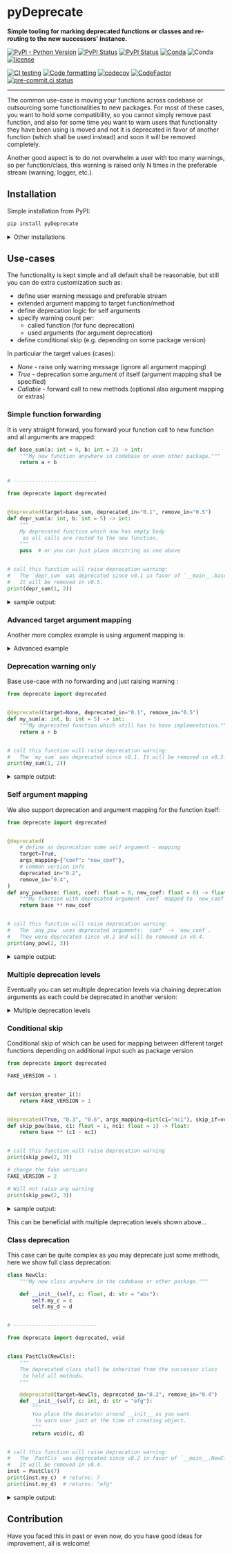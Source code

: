# pyDeprecate

**Simple tooling for marking deprecated functions or classes and re-routing to the new successors' instance.**

[![PyPI - Python Version](https://img.shields.io/pypi/pyversions/pyDeprecate)](https://pypi.org/project/pyDeprecate/)
[![PyPI Status](https://badge.fury.io/py/pyDeprecate.svg)](https://badge.fury.io/py/pyDeprecate)
[![PyPI Status](https://pepy.tech/badge/pyDeprecate)](https://pepy.tech/project/pyDeprecate)
[![Conda](https://img.shields.io/conda/v/conda-forge/pyDeprecate?label=conda&color=success)](https://anaconda.org/conda-forge/pyDeprecate)
![Conda](https://img.shields.io/conda/dn/conda-forge/pyDeprecate)
[![license](https://img.shields.io/badge/License-MIT-blue.svg)](https://github.com/Borda/pyDeprecate/blob/master/LICENSE)

[![CI testing](https://github.com/Borda/pyDeprecate/actions/workflows/ci_testing.yml/badge.svg?branch=main&event=push)](https://github.com/Borda/pyDeprecate/actions/workflows/ci_testing.yml)
[![Code formatting](https://github.com/Borda/pyDeprecate/actions/workflows/code-format.yml/badge.svg?branch=main&event=push)](https://github.com/Borda/pyDeprecate/actions/workflows/code-format.yml)
[![codecov](https://codecov.io/gh/Borda/pyDeprecate/branch/main/graph/badge.svg?token=BG7RQ86UJA)](https://codecov.io/gh/Borda/pyDeprecate)
[![CodeFactor](https://www.codefactor.io/repository/github/borda/pydeprecate/badge)](https://www.codefactor.io/repository/github/borda/pydeprecate)
[![pre-commit.ci status](https://results.pre-commit.ci/badge/github/Borda/pyDeprecate/main.svg)](https://results.pre-commit.ci/latest/github/Borda/pyDeprecate/main)

<!--
[![Language grade: Python](https://img.shields.io/lgtm/grade/python/g/Borda/pyDeprecate.svg?logo=lgtm&logoWidth=18)](https://lgtm.com/projects/g/Borda/pyDeprecate/context:python)
-->

______________________________________________________________________

The common use-case is moving your functions across codebase or outsourcing some functionalities to new packages.
For most of these cases, you want to hold some compatibility, so you cannot simply remove past function, and also for some time you want to warn users that functionality they have been using is moved and not it is deprecated in favor of another function (which shall be used instead) and soon it will be removed completely.

Another good aspect is to do not overwhelm a user with too many warnings, so per function/class, this warning is raised only N times in the preferable stream (warning, logger, etc.).

## Installation

Simple installation from PyPI:

```bash
pip install pyDeprecate
```

<details>
  <summary>Other installations</summary>

Simply install with pip from source:

```bash
pip install https://github.com/Borda/pyDeprecate/archive/main.zip
```

</details>

## Use-cases

The functionality is kept simple and all default shall be reasonable, but still you can do extra customization such as:

- define user warning message and preferable stream
- extended argument mapping to target function/method
- define deprecation logic for self arguments
- specify warning count per:
  - called function (for func deprecation)
  - used arguments (for argument deprecation)
- define conditional skip (e.g. depending on some package version)

In particular the target values (cases):

- _None_ - raise only warning message (ignore all argument mapping)
- _True_ - deprecation some argument of itself (argument mapping shall be specified)
- _Callable_ - forward call to new methods (optional also argument mapping or extras)

### Simple function forwarding

It is very straight forward, you forward your function call to new function and all arguments are mapped:

```python
def base_sum(a: int = 0, b: int = 3) -> int:
    """My new function anywhere in codebase or even other package."""
    return a + b


# ---------------------------

from deprecate import deprecated


@deprecated(target=base_sum, deprecated_in="0.1", remove_in="0.5")
def depr_sum(a: int, b: int = 5) -> int:
    """
    My deprecated function which now has empty body
     as all calls are routed to the new function.
    """
    pass  # or you can just place docstring as one above


# call this function will raise deprecation warning:
#   The `depr_sum` was deprecated since v0.1 in favor of `__main__.base_sum`.
#   It will be removed in v0.5.
print(depr_sum(1, 2))
```

<details>
  <summary>sample output:</summary>
  ```
  3
  ```
</details>

### Advanced target argument mapping

Another more complex example is using argument mapping is:

<details>
  <summary>Advanced example</summary>

```python
import logging
from sklearn.metrics import accuracy_score
from deprecate import deprecated, void


@deprecated(
    # use standard sklearn accuracy implementation
    target=accuracy_score,
    # custom warning stream
    stream=logging.warning,
    # number or warnings per lifetime (with -1 for always_
    num_warns=5,
    # custom message template
    template_mgs="`%(source_name)s` was deprecated, use `%(target_path)s`",
    # as target args are different, define mapping from source to target func
    args_mapping={"preds": "y_pred", "target": "y_true", "blabla": None},
)
def depr_accuracy(preds: list, target: list, blabla: float) -> float:
    """My deprecated function which is mapping to sklearn accuracy."""
    # to stop complain your IDE about unused argument you can use void/empty function
    return void(preds, target, blabla)


# call this function will raise deprecation warning:
#   WARNING:root:`depr_accuracy` was deprecated, use `sklearn.metrics.accuracy_score`
print(depr_accuracy([1, 0, 1, 2], [0, 1, 1, 2], 1.23))
```

sample output:

```
0.5
```

</details>

### Deprecation warning only

Base use-case with no forwarding and just raising warning :

```python
from deprecate import deprecated


@deprecated(target=None, deprecated_in="0.1", remove_in="0.5")
def my_sum(a: int, b: int = 5) -> int:
    """My deprecated function which still has to have implementation."""
    return a + b


# call this function will raise deprecation warning:
#   The `my_sum` was deprecated since v0.1. It will be removed in v0.5.
print(my_sum(1, 2))
```

<details>
  <summary>sample output:</summary>
  ```
  3
  ```
</details>

### Self argument mapping

We also support deprecation and argument mapping for the function itself:

```python
from deprecate import deprecated


@deprecated(
    # define as deprecation some self argument - mapping
    target=True,
    args_mapping={"coef": "new_coef"},
    # common version info
    deprecated_in="0.2",
    remove_in="0.4",
)
def any_pow(base: float, coef: float = 0, new_coef: float = 0) -> float:
    """My function with deprecated argument `coef` mapped to `new_coef`."""
    return base ** new_coef


# call this function will raise deprecation warning:
#   The `any_pow` uses deprecated arguments: `coef` -> `new_coef`.
#   They were deprecated since v0.2 and will be removed in v0.4.
print(any_pow(2, 3))
```

<details>
  <summary>sample output:</summary>
  ```
  8
  ```
</details>

### Multiple deprecation levels

Eventually you can set multiple deprecation levels via chaining deprecation arguments as each could be deprecated in another version:

<details>
  <summary>Multiple deprecation levels</summary>

```python
from deprecate import deprecated


@deprecated(
    True,
    deprecated_in="0.3",
    remove_in="0.6",
    args_mapping=dict(c1="nc1"),
    template_mgs="Depr: v%(deprecated_in)s rm v%(remove_in)s for args: %(argument_map)s.",
)
@deprecated(
    True,
    deprecated_in="0.4",
    remove_in="0.7",
    args_mapping=dict(nc1="nc2"),
    template_mgs="Depr: v%(deprecated_in)s rm v%(remove_in)s for args: %(argument_map)s.",
)
def any_pow(base, c1: float = 0, nc1: float = 0, nc2: float = 2) -> float:
    return base ** nc2


# call this function will raise deprecation warning:
#   DeprecationWarning('Depr: v0.3 rm v0.6 for args: `c1` -> `nc1`.')
#   DeprecationWarning('Depr: v0.4 rm v0.7 for args: `nc1` -> `nc2`.')
print(any_pow(2, 3))
```

sample output:

```
8
```

</details>

### Conditional skip

Conditional skip of which can be used for mapping between different target functions depending on additional input such as package version

```python
from deprecate import deprecated

FAKE_VERSION = 1


def version_greater_1():
    return FAKE_VERSION > 1


@deprecated(True, "0.3", "0.6", args_mapping=dict(c1="nc1"), skip_if=version_greater_1)
def skip_pow(base, c1: float = 1, nc1: float = 1) -> float:
    return base ** (c1 - nc1)


# call this function will raise deprecation warning
print(skip_pow(2, 3))

# change the fake versions
FAKE_VERSION = 2

# Will not raise any warning
print(skip_pow(2, 3))
```

<details>
  <summary>sample output:</summary>
  ```
  0.25
  4
  ```
</details>

This can be beneficial with multiple deprecation levels shown above...

### Class deprecation

This case can be quite complex as you may deprecate just some methods, here we show full class deprecation:

```python
class NewCls:
    """My new class anywhere in the codebase or other package."""

    def __init__(self, c: float, d: str = "abc"):
        self.my_c = c
        self.my_d = d


# ---------------------------

from deprecate import deprecated, void


class PastCls(NewCls):
    """
    The deprecated class shall be inherited from the successor class
     to hold all methods.
    """

    @deprecated(target=NewCls, deprecated_in="0.2", remove_in="0.4")
    def __init__(self, c: int, d: str = "efg"):
        """
        You place the decorator around __init__ as you want
         to warn user just at the time of creating object.
        """
        return void(c, d)


# call this function will raise deprecation warning:
#   The `PastCls` was deprecated since v0.2 in favor of `__main__.NewCls`.
#   It will be removed in v0.4.
inst = PastCls(7)
print(inst.my_c)  # returns: 7
print(inst.my_d)  # returns: "efg"
```

<details>
  <summary>sample output:</summary>
  ```
  7
  efg
  ```
</details>

## Contribution

Have you faced this in past or even now, do you have good ideas for improvement, all is welcome!
